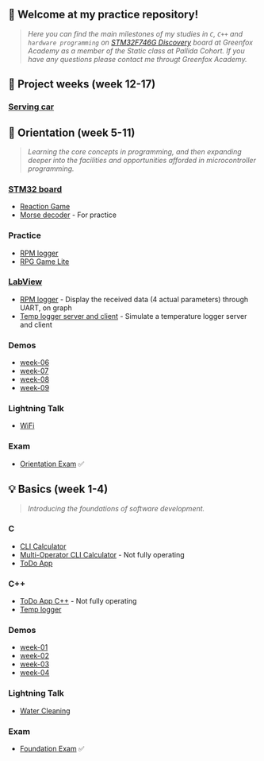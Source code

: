 ## :speech_balloon: Welcome at my practice repository!

> *Here you can find the main milestones of my studies in `C`, `C++` and `hardware programming` on [STM32F746G Discovery](http://www.st.com/en/evaluation-tools/32f746gdiscovery.html) board at Greenfox Academy
as a member of the Static class at Pallida Cohort. If you have any questions please contact me througt Greenfox Academy.*

## :construction: Project weeks (week 12-17)
### [Serving car](https://github.com/greenfox-academy/teaching-materials/tree/e4e9a897b6b6871516ff69530e8e277708422fff/team-project/hardware-static/serving-car)



## :key: Orientation (week 5-11)
> *Learning the core concepts in programming, and then expanding deeper into the facilities and opportunities afforded in microcontroller programming.*

### [STM32 board](https://github.com/greenfox-academy/paff-tm/tree/master/STM32Cube_FW_F7_V1.8.0/Projects/STM32746G-Discovery/GreenFox)
- [Reaction Game](https://github.com/greenfox-academy/paff-tm/tree/master/STM32Cube_FW_F7_V1.8.0/Projects/STM32746G-Discovery/GreenFox/reaction_game)
- [Morse decoder](https://github.com/greenfox-academy/paff-tm/tree/master/STM32Cube_FW_F7_V1.8.0/Projects/STM32746G-Discovery/GreenFox/orientation_retake) - For practice

### Practice 
- [RPM logger](https://github.com/greenfox-academy/paff-tm/tree/master/week-10/RPM_logger)
- [RPG Game Lite](https://github.com/greenfox-academy/paff-tm/tree/master/week-10/RPG_Game_lite)

### [LabView](https://github.com/greenfox-academy/paff-tm/tree/master/week-11)
- [RPM logger](https://github.com/greenfox-academy/paff-tm/blob/master/week-11/day-2/uart.vi) - Display the received data (4 actual parameters) through UART, on graph
- [Temp logger server and client](https://github.com/greenfox-academy/paff-tm/tree/master/week-11/day-04) - Simulate a temperature logger server and client

### Demos
- [week-06](https://github.com/greenfox-academy/paff-tm/blob/master/week-06/day-5/w6demo.pptx)
- [week-07](https://github.com/greenfox-academy/paff-tm/blob/master/week-07/day-5/w7demo.pptx)
- [week-08](https://github.com/greenfox-academy/paff-tm/blob/master/week-08/w8demo.pptx)
- [week-09](https://github.com/greenfox-academy/paff-tm/blob/master/week-09/w9demo.pptx)

### Lightning Talk
- [WiFi](https://github.com/greenfox-academy/paff-tm/blob/master/week-08/lt_Wifi.pptx)

### Exam 
- [Orientation Exam](https://github.com/paff-tm/static-orientation-exam-1st) :white_check_mark:



## :bulb: Basics (week 1-4)
> *Introducing the foundations of software development.*

### C
- [CLI Calculator](https://github.com/greenfox-academy/paff-tm/tree/master/week-03/CLI_calc)
- [Multi-Operator CLI Calculator](https://github.com/greenfox-academy/paff-tm/tree/master/week-03/Multi-Operator_CLI_calc) - Not fully operating
- [ToDo App](https://github.com/greenfox-academy/paff-tm/tree/master/week-04/ToDo_App)

### C++
- [ToDo App C++](https://github.com/greenfox-academy/paff-tm/tree/master/week-06/ToDo-cpp) - Not fully operating
- [Temp logger](https://github.com/greenfox-academy/paff-tm/tree/master/week-07/Temp_logger)

### Demos
- [week-01](https://github.com/greenfox-academy/paff-tm/blob/master/week-01/day-5/w1demo.pptx)
- [week-02](https://github.com/greenfox-academy/paff-tm/blob/master/week-02/day-5/w2demo.pptx)
- [week-03](https://github.com/greenfox-academy/paff-tm/blob/master/week-03/day-5/w3demo.pptx)
- [week-04](https://github.com/greenfox-academy/paff-tm/blob/master/week-04/day-4/w4demo.pptx)

### Lightning Talk
- [Water Cleaning](https://github.com/greenfox-academy/paff-tm/blob/master/week-04/lt_water.pptx)

### Exam
- [Foundation Exam](https://github.com/paff-tm/static-foundation-exam-1st) :white_check_mark:

